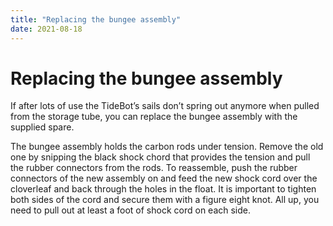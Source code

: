 ```yaml
---
title: "Replacing the bungee assembly"
date: 2021-08-18
---
```

# Replacing the bungee assembly

If after lots of use the TideBot’s sails don’t spring out anymore when pulled from the storage tube, you can replace the bungee assembly with the supplied spare.

  

The bungee assembly holds the carbon rods under tension. Remove the old one by snipping the black shock chord that provides the tension and pull the rubber connectors from the rods. To reassemble, push the rubber connectors of the new assembly on and feed the new shock cord over the cloverleaf and back through the holes in the float. It is important to tighten both sides of the cord and secure them with a figure eight knot. All up, you need to pull out at least a foot of shock cord on each side.